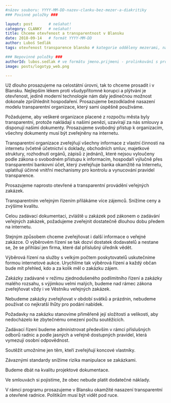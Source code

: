 ```yaml
---
#název souboru: YYYY-MM-DD-nazev-clanku-bez-mezer-a-diakritiky
### Povinné položky ###

layout: post       # nešahat!
category: CLANKY   # nešahat!
title: Chceme otevřenost a transparentnost v Blansku
date: 2018-09-14   # formát YYYY-MM-DD
author: Luboš Sedlák
tags: otevřenost transparence blansko # kategorie odděleny mezerami, např. volby zemědělství životní-prostředí piráti (viz https://jihomoravsky.pirati.cz/tags/)

### Nepovinné položky ###
authorId: lubos.sedlak # ve formátu jmeno.prijmeni - prolinkování s profilem přes uid
image: posts/logotyp_web.png

---
```


Už dlouho prosazujeme na celostátní úrovni, tak to chceme prosadit i v Blansku. Nejlepším lékem proti všudypřítomné korupci a plýtvání je otevřenost, jedině moderní technologie nám daly jedinečnou možnost dokonale zprůhlednit hospodaření. Prosazujeme bezodkladné nasazení modelu transparentní organizace, který sami úspěšně použiváme.

Požadujeme, aby veškeré organizace placené z rozpočtu města byly transparentní, protože nakládají s našimi penězi, uzavírají za nás smlouvy a disponují našimi dokumenty. Prosazujeme svobodný přístup k organizacím, všechny dokumenty musí být zveřejněny na internetu.

Transparentní organizace zveřejňují všechny informace z vlastní činnosti na internetu (včetně účetnictví s doklady, obchodních smluv, majetkové struktury, rozhodnutí orgánů, zápisů z jednání), které nejsou vyloučeny podle zákona o svobodném přístupu k informacím, hospodaří výlučně přes transparentní bankovní účet, který zveřejňuje banka okamžitě na Internetu, uplatňují účinné vnitřní mechanismy pro kontrolu a vynucování pravidel transparence.

Prosazujeme naprosto otevřené a transparentní provádění veřejných zakázek.

Transparentním veřejným řízením přilákáme více zájemců. Snížíme ceny a zvýšíme kvalitu.

Celou zadávací dokumentaci, zvláště u zakázek pod zákonem o zadávání veřejných zakázek, požadujeme zveřejnit dostatečně dlouhou dobu předem na internetu.

Stejným způsobem chceme zveřejňovat i další informace o veřejné zakázce. O výběrovém řízení se tak dozví dostatek dodavatelů a nestane se, že se přihlásí jen firma, které dal příslušný úředník vědět.

Výběrová řízení na služby s velkým počtem poskytovatelů uskutečníme formou internetové aukce. Urychlíme tak výběrová řízení a každý občan bude mít přehled, kdo a za kolik měl o zakázku zájem.

Zakázky zadávané v režimu zjednodušeného podlimitního řízení a zakázky malého rozsahu, s výjimkou velmi malých, budeme nad rámec zákona zveřejňovat vždy i ve Věstníku veřejných zakázek.

Nebudeme zakázky zveřejňovat v období svátků a prázdnin, nebudeme používat co nejkratší lhůty pro podání nabídek.

Požadavky na zakázku stanovíme přiměřeně její složitosti a velikosti, aby nedocházelo ke zbytečnému omezení počtu soutěžících.

Zadávací řízení budeme administrovat především v rámci příslušných odborů radnic a podle jasných a veřejně dostupných pravidel, která vymezují osobní odpovědnost.

Soutěžit umožníme jen těm, kteří zveřejňují koncové vlastníky.

Závaznými standardy snížíme rizika manipulace se zakázkami.

Budeme dbát na kvalitu projektové dokumentace.

Ve smlouvách si pojistíme, že obec nebude platit dodatečné náklady.

V rámci programu prosazujeme v Blansku okamžité nasazení transparentní a otevřené radnice. Politikům musí být vidět pod ruce.
